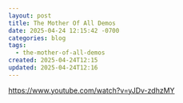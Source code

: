 ```yaml
---
layout: post
title: The Mother Of All Demos
date: 2025-04-24 12:15:42 -0700
categories: blog
tags:
  - the-mother-of-all-demos
created: 2025-04-24T12:15
updated: 2025-04-24T12:16
---
```

https://www.youtube.com/watch?v=yJDv-zdhzMY

